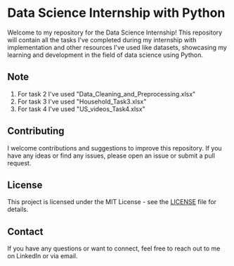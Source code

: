 # Data Science Internship with Python

Welcome to my repository for the Data Science Internship! This repository will contain all the tasks I've completed during my internship with implementation and other resources I've used like datasets, showcasing my learning and development in the field of data science using Python.

## Note
1. For task 2 I've used "Data_Cleaning_and_Preprocessing.xlsx"
2. For task 3 I've used "Household_Task3.xlsx"
3. For task 4 I've used "US_videos_Task4.xlsx"

## Contributing
I welcome contributions and suggestions to improve this repository. If you have any ideas or find any issues, please open an issue or submit a pull request.


## License
This project is licensed under the MIT License - see the [LICENSE](./LICENSE) file for details.


## Contact
If you have any questions or want to connect, feel free to reach out to me on LinkedIn or via email.
